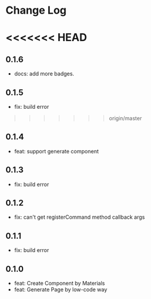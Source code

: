 # Change Log

<<<<<<< HEAD
=======
## 0.1.6

- docs: add more badges.

## 0.1.5

- fix: build error

>>>>>>> origin/master
## 0.1.4

- feat: support generate component

## 0.1.3

- fix: build error

## 0.1.2

- fix: can't get registerCommand method callback args

## 0.1.1

- fix: build error

## 0.1.0

- feat: Create Component by Materials
- feat: Generate Page by low-code way
